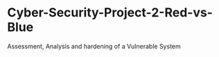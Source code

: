 
# Cyber-Security-Project-2-Red-vs-Blue

Assessment, Analysis and hardening of a Vulnerable System

